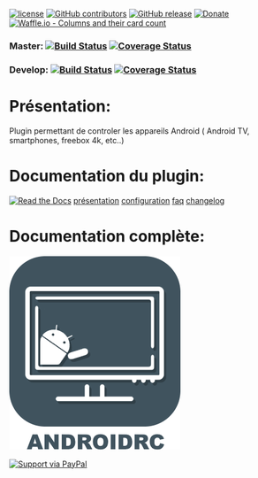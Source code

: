 
[![license](https://img.shields.io/github/license/Jeedom-Plugins-Extra/plugin-AndroidRemoteControl.svg)](./LICENSE) [![GitHub contributors](https://img.shields.io/github/contributors/Jeedom-Plugins-Extra/plugin-AndroidRemoteControl.svg)](../../graphs/contributors) [![GitHub release](https://img.shields.io/github/release/Jeedom-Plugins-Extra/plugin-AndroidRemoteControl.svg)](../../releases) [![Donate](https://img.shields.io/badge/Donate-PayPal-green.svg)](https://www.paypal.me/byackee) [![Waffle.io - Columns and their card count](https://badge.waffle.io/Jeedom-Plugins-Extra/plugin-AndroidRemoteControl.svg?columns=all)](https://waffle.io/Jeedom-Plugins-Extra/plugin-AndroidRemoteControl)

### Master: [![Build Status](https://travis-ci.org/Jeedom-Plugins-Extra/plugin-AndroidRemoteControl.svg?branch=master)](https://travis-ci.org/Jeedom-Plugins-Extra/plugin-AndroidRemoteControl)  [![Coverage Status](https://coveralls.io/repos/github/Jeedom-Plugins-Extra/plugin-AndroidRemoteControl/badge.svg?branch=master)](https://coveralls.io/github/Jeedom-Plugins-Extra/plugin-AndroidRemoteControl?branch=master)

### Develop: [![Build Status](https://travis-ci.org/Jeedom-Plugins-Extra/plugin-AndroidRemoteControl.svg?branch=develop)](https://travis-ci.org/Jeedom-Plugins-Extra/plugin-AndroidRemoteControl)  [![Coverage Status](https://coveralls.io/repos/github/Jeedom-Plugins-Extra/plugin-AndroidRemoteControl/badge.svg?branch=develop)](https://coveralls.io/github/Jeedom-Plugins-Extra/plugin-AndroidRemoteControl?branch=develop)

# Présentation:

Plugin permettant de controler les appareils Android ( Android TV, smartphones, freebox 4k, etc..)

# Documentation du plugin:
[![Read the Docs](https://img.shields.io/readthedocs/pip.svg)](docs/fr_FR/presentation.md)
[présentation](docs/fr_FR/presentation.md) [configuration](docs/fr_FR/configuration.md) [faq](docs/fr_FR/faq.md) [changelog](docs/fr_FR/changelog.md)

# Documentation complète:

[![Read the Docs](plugin_info/AndroidRemoteControl_icon.png)](https://jeedom-plugins-extra.github.io/plugin-AndroidRemoteControl)


[![Support via PayPal](https://cdn.rawgit.com/twolfson/paypal-github-button/1.0.0/dist/button.svg)](https://www.paypal.me/byackee/)
